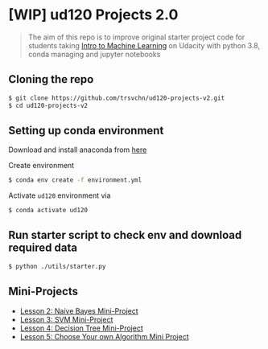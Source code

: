 # [WIP] ud120 Projects 2.0

> The aim of this repo is to improve original starter project code for students taking
> [Intro to Machine Learning](https://classroom.udacity.com/courses/ud120) on Udacity with
> python 3.8, conda managing and jupyter notebooks

## Cloning the repo

```bash
$ git clone https://github.com/trsvchn/ud120-projects-v2.git
$ cd ud120-projects-v2
```

## Setting up conda environment

Download and install anaconda from [here](https://www.anaconda.com/distribution/)

Create environment

```bash
$ conda env create -f environment.yml
```

Activate `ud120` environment via

```bash
$ conda activate ud120
```

## Run starter script to check env and download required data

```bash
$ python ./utils/starter.py
```

## Mini-Projects

- [Lesson 2: Naive Bayes Mini-Project](./lesson-2-naive-bayes/nb_author_id.ipynb)
- [Lesson 3: SVM Mini-Project](./lesson-3-svm/svm_author_id.ipynb)
- [Lesson 4: Decision Tree Mini-Project](./lesson-4-decision-tree/dt_author_id.ipynb)
- [Lesson 5: Choose Your own Algorithm Mini Project](./lesson-5-choose-your-own/your_algorithm.ipynb)
